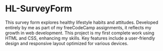 # HL-SurveyForm
This survey form explores healthy lifestyle habits and attitudes. Developed entirely by me as part of my freeCodeCamp assignments, it reflects my growth in web development. This project is my first complete work using HTML and CSS, enhancing my skills. Key features include a user-friendly design and responsive layout optimized for various devices.
